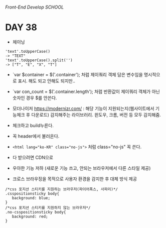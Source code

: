 ###### Front-End Develop SCHOOL

# DAY 38

- 체이닝

```
'text'.toUpperCase()
-> "TEXT"
'text'.toUpperCase().split('')
-> ["T", "E", "X", "T"]
```

- `var $container = $('.container'); 처럼 제이쿼리 객체 담은 변수임을 명시적으로 표시. 해도 되고 안해도 되지만.. 

- `var con_count = $('.container.length'); 처럼 반환값이 제이쿼리 객체가 아닌 숫자인 경우 $를 안쓴다. 

- 모더나이저 <https://modernizr.com/> : 해당 기능이 지원되는지(웹사이트에서 기능체크 후 다운로드) 감지해주는 라이브러리. 윈도우, 크롬, 버전 등 모두 감지해줌. 
 - 체크하고 build누른다. 
 - 꼭 header에서 불러온다. 
 - `<html lang="ko-KR" class="no-js">` 처럼 class="no-js" 꼭 쓴다.
 - 다 받으려면 CDN으로 
 - 우아한 기능 저하 (새로운 기능 쓰고, 안되는 브라우저에서 다른 스타일 제공)
 - 크로스 브라우징을 목적으로 사용자 환경을 감지한 후 대체 방식 제공

 ```
/*css 포지션 스티키를 지원하는 브라우저(파이어폭스, 사파리)*/
.csspositionsticky body{
	background: blue;
}
/*css 포지션 스티키를 지원하지 않는 브라우저*/
.no-csspositionsticky body{
	background: red;
}
 ```